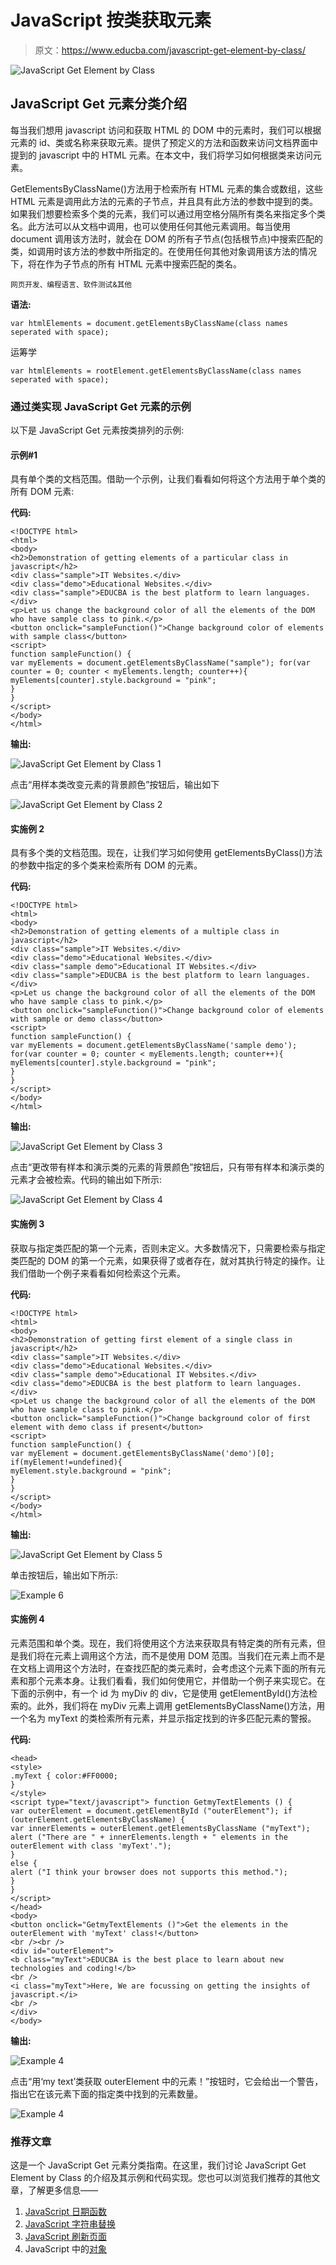 # JavaScript 按类获取元素

> 原文：<https://www.educba.com/javascript-get-element-by-class/>

![JavaScript Get Element by Class](img/035119c6677894538042b391e8019560.png "JavaScript Get Element by Class")



## JavaScript Get 元素分类介绍

每当我们想用 javascript 访问和获取 HTML 的 DOM 中的元素时，我们可以根据元素的 id、类或名称来获取元素。提供了预定义的方法和函数来访问文档界面中提到的 javascript 中的 HTML 元素。在本文中，我们将学习如何根据类来访问元素。

GetElementsByClassName()方法用于检索所有 HTML 元素的集合或数组，这些 HTML 元素是调用此方法的元素的子节点，并且具有此方法的参数中提到的类。如果我们想要检索多个类的元素，我们可以通过用空格分隔所有类名来指定多个类名。此方法可以从文档中调用，也可以使用任何其他元素调用。每当使用 document 调用该方法时，就会在 DOM 的所有子节点(包括根节点)中搜索匹配的类，如调用时该方法的参数中所指定的。在使用任何其他对象调用该方法的情况下，将在作为子节点的所有 HTML 元素中搜索匹配的类名。

<small>网页开发、编程语言、软件测试&其他</small>

**语法:**

```
var htmlElements = document.getElementsByClassName(class names seperated with space);
```

运筹学

```
var htmlElements = rootElement.getElementsByClassName(class names seperated with space);
```

### 通过类实现 JavaScript Get 元素的示例

以下是 JavaScript Get 元素按类排列的示例:

#### 示例#1

具有单个类的文档范围。借助一个示例，让我们看看如何将这个方法用于单个类的所有 DOM 元素:

**代码:**

```
<!DOCTYPE html>
<html>
<body>
<h2>Demonstration of getting elements of a particular class in javascript</h2>
<div class="sample">IT Websites.</div>
<div class="demo">Educational Websites.</div>
<div class="sample">EDUCBA is the best platform to learn languages.</div>
<p>Let us change the background color of all the elements of the DOM who have sample class to pink.</p>
<button onclick="sampleFunction()">Change background color of elements with sample class</button>
<script>
function sampleFunction() {
var myElements = document.getElementsByClassName("sample"); for(var counter = 0; counter < myElements.length; counter++){
myElements[counter].style.background = "pink";
}
}
</script>
</body>
</html>
```

**输出:**

![JavaScript Get Element by Class 1](img/ac3b7002b0147b2aad3619c48de59f69.png)



点击“用样本类改变元素的背景颜色”按钮后，输出如下

![JavaScript Get Element by Class 2](img/6bb445c4d2a0e502628902e8526d90a6.png)



#### 实施例 2

具有多个类的文档范围。现在，让我们学习如何使用 getElementsByClass()方法的参数中指定的多个类来检索所有 DOM 的元素。

**代码:**

```
<!DOCTYPE html>
<html>
<body>
<h2>Demonstration of getting elements of a multiple class in javascript</h2>
<div class="sample">IT Websites.</div>
<div class="demo">Educational Websites.</div>
<div class="sample demo">Educational IT Websites.</div>
<div class="sample">EDUCBA is the best platform to learn languages.</div>
<p>Let us change the background color of all the elements of the DOM who have sample class to pink.</p>
<button onclick="sampleFunction()">Change background color of elements with sample or demo class</button>
<script>
function sampleFunction() {
var myElements = document.getElementsByClassName('sample demo');
for(var counter = 0; counter < myElements.length; counter++){ myElements[counter].style.background = "pink";
}
}
</script>
</body>
</html>
```

**输出:**

![JavaScript Get Element by Class 3](img/a872ebd3a460864e5fe6c10a229bb0d7.png)



点击“更改带有样本和演示类的元素的背景颜色”按钮后，只有带有样本和演示类的元素才会被检索。代码的输出如下所示:

![JavaScript Get Element by Class 4](img/1f7f4faa1f860eaabfbc60066c3a1939.png)



#### 实施例 3

获取与指定类匹配的第一个元素，否则未定义。大多数情况下，只需要检索与指定类匹配的 DOM 的第一个元素，如果获得了或者存在，就对其执行特定的操作。让我们借助一个例子来看看如何检索这个元素。

**代码:**

```
<!DOCTYPE html>
<html>
<body>
<h2>Demonstration of getting first element of a single class in javascript</h2>
<div class="sample">IT Websites.</div>
<div class="demo">Educational Websites.</div>
<div class="sample demo">Educational IT Websites.</div>
<div class="demo">EDUCBA is the best platform to learn languages.</div>
<p>Let us change the background color of all the elements of the DOM who have sample class to pink.</p>
<button onclick="sampleFunction()">Change background color of first element with demo class if present</button>
<script>
function sampleFunction() {
var myElement = document.getElementsByClassName('demo')[0]; if(myElement!=undefined){
myElement.style.background = "pink";
}
}
</script>
</body>
</html>
```

**输出:**

![JavaScript Get Element by Class 5](img/59115e4e80e907610373e77205edf972.png)



单击按钮后，输出如下所示:

![Example 6](img/dbc71dc47ea415f8cc1d45824bf908b2.png)



#### 实施例 4

元素范围和单个类。现在，我们将使用这个方法来获取具有特定类的所有元素，但是我们将在元素上调用这个方法，而不是使用 DOM 范围。当我们在元素上而不是在文档上调用这个方法时，在查找匹配的类元素时，会考虑这个元素下面的所有元素和那个元素本身。让我们看看，我们如何使用它，并借助一个例子来实现它。在下面的示例中，有一个 id 为 myDiv 的 div，它是使用 getElementById()方法检索的。此外，我们将在 myDiv 元素上调用 getElementsByClassName()方法，用一个名为 myText 的类检索所有元素，并显示指定找到的许多匹配元素的警报。

**代码:**

```
<head>
<style>
.myText { color:#FF0000;
}
</style>
<script type="text/javascript"> function GetmyTextElements () {
var outerElement = document.getElementById ("outerElement"); if (outerElement.getElementsByClassName) {
var innerElements = outerElement.getElementsByClassName ("myText");
alert ("There are " + innerElements.length + " elements in the outerElement with class 'myText'.");
}
else {
alert ("I think your browser does not supports this method.");
}
}
</script>
</head>
<body>
<button onclick="GetmyTextElements ()">Get the elements in the outerElement with 'myText' class!</button>
<br /><br />
<div id="outerElement">
<b class="myText">EDUCBA is the best place to learn about new technologies and coding!</b>
<br />
<i class="myText">Here, We are focussing on getting the insights of javascript.</i>
<br />
</div>
</body>
```

**输出:**

![Example 4](img/6e87158061c6f26e60eba7915b338361.png "Element scope Example 4")



点击“用‘my text’类获取 outerElement 中的元素！”按钮时，它会给出一个警告，指出它在该元素下面的指定类中找到的元素数量。

![Example 4](img/83f8dba47143a9d6a120aee64296380a.png "Element scope Example 4")



### 推荐文章

这是一个 JavaScript Get 元素分类指南。在这里，我们讨论 JavaScript Get Element by Class 的介绍及其示例和代码实现。您也可以浏览我们推荐的其他文章，了解更多信息——

1.  [JavaScript 日期函数](https://www.educba.com/javascript-date-function/)
2.  [JavaScript 字符串替换](https://www.educba.com/javascript-string-replace/)
3.  [JavaScript 刷新页面](https://www.educba.com/javascript-refresh-page/)
4.  JavaScript 中的[对象](https://www.educba.com/object-in-javascript/)






